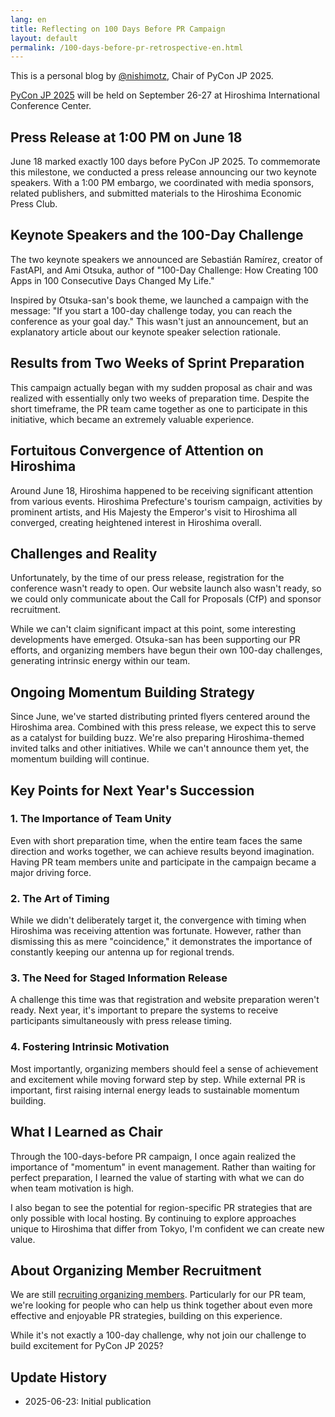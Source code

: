 ```yaml
---
lang: en
title: Reflecting on 100 Days Before PR Campaign
layout: default
permalink: /100-days-before-pr-retrospective-en.html
---
```


This is a personal blog by [@nishimotz](https://d.nishimotz.com/aboutme), Chair of PyCon JP 2025.

[PyCon JP 2025](https://2025.pycon.jp/) will be held on September 26-27 at Hiroshima International Conference Center.

## Press Release at 1:00 PM on June 18

June 18 marked exactly 100 days before PyCon JP 2025. To commemorate this milestone, we conducted a press release announcing our two keynote speakers. With a 1:00 PM embargo, we coordinated with media sponsors, related publishers, and submitted materials to the Hiroshima Economic Press Club.

## Keynote Speakers and the 100-Day Challenge

The two keynote speakers we announced are Sebastián Ramírez, creator of FastAPI, and Ami Otsuka, author of "100-Day Challenge: How Creating 100 Apps in 100 Consecutive Days Changed My Life."

Inspired by Otsuka-san's book theme, we launched a campaign with the message: "If you start a 100-day challenge today, you can reach the conference as your goal day." This wasn't just an announcement, but an explanatory article about our keynote speaker selection rationale.

## Results from Two Weeks of Sprint Preparation

This campaign actually began with my sudden proposal as chair and was realized with essentially only two weeks of preparation time. Despite the short timeframe, the PR team came together as one to participate in this initiative, which became an extremely valuable experience.

## Fortuitous Convergence of Attention on Hiroshima

Around June 18, Hiroshima happened to be receiving significant attention from various events. Hiroshima Prefecture's tourism campaign, activities by prominent artists, and His Majesty the Emperor's visit to Hiroshima all converged, creating heightened interest in Hiroshima overall.

## Challenges and Reality

Unfortunately, by the time of our press release, registration for the conference wasn't ready to open. Our website launch also wasn't ready, so we could only communicate about the Call for Proposals (CfP) and sponsor recruitment.

While we can't claim significant impact at this point, some interesting developments have emerged. Otsuka-san has been supporting our PR efforts, and organizing members have begun their own 100-day challenges, generating intrinsic energy within our team.

## Ongoing Momentum Building Strategy

Since June, we've started distributing printed flyers centered around the Hiroshima area. Combined with this press release, we expect this to serve as a catalyst for building buzz. We're also preparing Hiroshima-themed invited talks and other initiatives. While we can't announce them yet, the momentum building will continue.

## Key Points for Next Year's Succession

### 1. The Importance of Team Unity
Even with short preparation time, when the entire team faces the same direction and works together, we can achieve results beyond imagination. Having PR team members unite and participate in the campaign became a major driving force.

### 2. The Art of Timing
While we didn't deliberately target it, the convergence with timing when Hiroshima was receiving attention was fortunate. However, rather than dismissing this as mere "coincidence," it demonstrates the importance of constantly keeping our antenna up for regional trends.

### 3. The Need for Staged Information Release
A challenge this time was that registration and website preparation weren't ready. Next year, it's important to prepare the systems to receive participants simultaneously with press release timing.

### 4. Fostering Intrinsic Motivation
Most importantly, organizing members should feel a sense of achievement and excitement while moving forward step by step. While external PR is important, first raising internal energy leads to sustainable momentum building.

## What I Learned as Chair

Through the 100-days-before PR campaign, I once again realized the importance of "momentum" in event management. Rather than waiting for perfect preparation, I learned the value of starting with what we can do when team motivation is high.

I also began to see the potential for region-specific PR strategies that are only possible with local hosting. By continuing to explore approaches unique to Hiroshima that differ from Tokyo, I'm confident we can create new value.

## About Organizing Member Recruitment

We are still [recruiting organizing members](https://forms.gle/7irqYKhZVj7AY7LfA). Particularly for our PR team, we're looking for people who can help us think together about even more effective and enjoyable PR strategies, building on this experience.

While it's not exactly a 100-day challenge, why not join our challenge to build excitement for PyCon JP 2025?

## Update History
- 2025-06-23: Initial publication